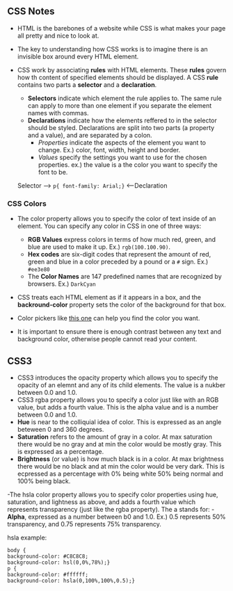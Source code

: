 ## CSS Notes

- HTML is the barebones of a website while CSS is what makes your page all pretty and nice to look at.
- The key to understanding how CSS works is to imagine there is an invisible box around every HTML element.
- CSS work by associating **rules** with HTML elements. These **rules** govern how th content of specified elements should be displayed. A CSS **rule** contains two parts a **selector** and a **declaration**.
    - **Selectors** indicate which element the rule applies to. The same rule can apply to more than one element if you separate the element names with commas.
    - **Declarations** indicate how the elements reffered to in the selector should be styled. Declarations are split into two parts (a property and a value), and are separated by a colon.
        - *Properties* indicate the aspects of the element you want to change. Ex.) color, font, width, height and border.
        - *Values* specify the settings you want to use for the chosen properties. ex.) the value is a the color you want to specify the font to be.
  
   Selector --> `p{
                   font-family: Arial;}` <--Declaration
    
### CSS Colors

- The color property allows you to specify the color of text inside of an element. You can specify any color in CSS in one of three ways:
    - **RGB Values** express colors in terms of how much red, green, and blue are used to make it up. Ex.) `rgb(100.100.90)`.
    - **Hex codes** are six-digit codes that represent the amount of red, green and blue in a color preceded by a pound or a `#` sign. Ex.) `#ee3e80`
    - The **Color Names** are 147 predefined names that are recognized by browsers. Ex.) `DarkCyan`

- CSS treats each HTML element as if it appears in a box, and the **backround-color** property sets the color of the background for that box.

- Color pickers like [this one](https://color.adobe.com/create/color-wheel) can help you find the color you want.

- It is important to ensure there is enough contrast between any text and background color, otherwise people cannot read your content.

## CSS3

- CSS3 introduces the opacity property which allows you to specify the opacity of an elemnt and any of its child elements. The value is a nukber between 0.0 and 1.0.
- CSS3 rgba property allows you to specify a color just like with an RGB value, but adds a fourth value. This is the alpha value and is a number between 0.0 and 1.0.
- **Hue** is near to the colliquial idea of color. This is expressed as an angle beteween 0 and 360 degrees.
- **Saturation** refers to the amount of gray in a color. At max saturation there would be no gray and at min the color would be mostly gray. This is expressed as a percentage.
- **Brightness** (or value) is how much black is in a color. At max brightness there would be no black and at min the color would be very dark. This is ecpressed as a percentage with 0% being white 50% being normal and 100% being black.

-The hsla color property allows you to specify color properties using hue, saturation, and lightness as above, and adds a fourth value which represents transparency (just like the rgba property). The a stands for:
    - **Alpha**, expressed as a number between b0 and 1.0. Ex.) 0.5 represents 50% transparency, and 0.75 represents 75% transparency.

hsla example:
```
body {
background-color: #C8C8C8;
background-color: hsl(0,0%,78%);}
p {
background-color: #ffffff;
background-color: hsla(0,100%,100%,0.5);}
```

